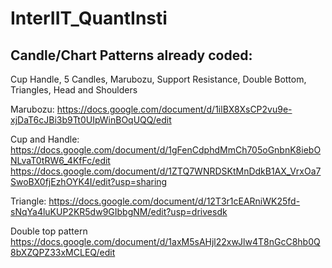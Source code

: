 # InterIIT_QuantInsti

## Candle/Chart Patterns already coded: 

Cup Handle, 5 Candles, Marubozu, Support Resistance, Double Bottom, Triangles, Head and Shoulders

Marubozu:
https://docs.google.com/document/d/1ilBX8XsCP2vu9e-xjDaT6cJBi3b9Tt0UIpWinBOqUQQ/edit

Cup and Handle:
https://docs.google.com/document/d/1gFenCdphdMmCh705oGnbnK8iebONLvaT0tRW6_4KfFc/edit
https://docs.google.com/document/d/1ZTQ7WNRDSKtMnDdkB1AX_VrxOa7SwoBX0fjEzhOYK4I/edit?usp=sharing

Triangle:
https://docs.google.com/document/d/12T3r1cEARniWK25fd-sNqYa4luKUP2KR5dw9GIbbgNM/edit?usp=drivesdk

Double top pattern
https://docs.google.com/document/d/1axM5sAHjl22xwJlw4T8nGcC8hb0Q8bXZQPZ33xMCLEQ/edit

